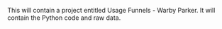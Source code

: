 This will contain a project entitled Usage Funnels - Warby Parker. It will contain the Python code and raw data.

